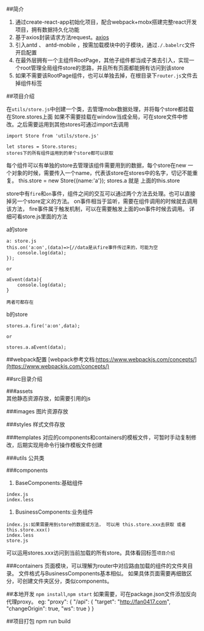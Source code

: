 ##简介
1. 通过create-react-app初始化项目，配合webpack+mobx搭建完整react开发项目，拥有数据持久化功能
1. 基于axios封装请求方法request。[axios](https://github.com/axios/axios)
1. 引入antd 、 antd-mobile ，按需加载模块中的子模块，通过`./.babelrc`文件开启配置
1. 在最外层拥有一个主组件RootPage，其他子组件都当成子类去引入，实现一个root管理全局组件store的思路，并且所有页面都能拥有访问到该store
1. 如果不需要该RootPage组件，也可以单独去掉，在根目录下`router.js`文件去掉组件标签

##项目介绍

在`utils/store.js`中创建一个类，去管理mobx数据处理，并将每个store都挂载在Store.stores上面
如果不需要挂载在window当成全局，可在store文件中修改。之后需要运用到其他stores可通过import去调用

```
import Store from 'utils/store.js'

let stores = Store.stores;
stores下的所有组件运用到的单个store都可以获取

```

每个组件可以有单独的store去管理该组件需要用到的数据，每个store在new 一个对象的时候，需要传入一个name，代表该store在stores中的名字，切记不能重复。
this.store = new Store({name:'a'});
stores.a 就是 上面的this.store

store中有`fire`和`on`事件，组件之间的交互可以通过两个方法去处理。也可以直接掉另一个store定义的方法。
on事件相当于监听，需要在组件调用的时候就去调用该方法，
fire事件属于触发机制，可以在需要触发上面的on事件时候去调用。
详细可看store.js里面的方法

a的store
```
a: store.js
this.on('a:on',(data)=>{//data是从fire事件传过来的，可能为空
    console.log(data);
});

or 

aEvent(data){
    console.log(data);
}

两者可都存在
```

b的store
```
stores.a.fire('a:on',data);

or

stores.a.aEvent(data);
```


##webpack配置
[webpack参考文档:https://www.webpackjs.com/concepts/](https://www.webpackjs.com/concepts/)


##src目录介绍

###assets  
其他静态资源存放，如需要引用的js

###images
图片资源存放

###styles
样式文件存放

###templates
对应的components和containers的模板文件，可暂时手动复制修改，后期实现用命令行操作模板文件创建

###utils
公共类

###components
1. BaseComponents:基础组件
```
index.js 
index.less
```
1. BusinessComponents:业务组件
```
index.js:如果需要用到store的数据或方法， 可以用 this.store.xxx去获取 或者 this.store.xxx()
index.less
store.js  
```
可以运用stores.xxx访问到当前加载的所有store。具体看回标签`项目介绍`


###containers
页面模块，可以理解为router中对应路由加载的组件的文件夹目录。
文件格式与BusinessComponents基本相似。
如果具体页面需要再细致区分，可创建文件夹区分，类似components。



##本地开发
`npm install`,`npm start`
如果需要，可在package.json文件添加反向代理proxy。
eg: "proxy": {
    "/api": {
      "target": "http://fan0417.com",
      "changeOrigin": true,
      "ws": true
    }
  }

##项目打包
npm run build





